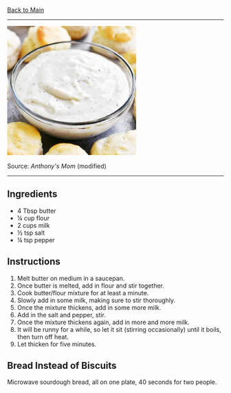[Back to Main](/README.md)

---

<img src="/200%20Images/White%20Gravy.png" width="300" />

Source: *Anthony's Mom* (modified)

---
## Ingredients

- 4 Tbsp butter
- ¼ cup flour
- 2 cups milk
- ½ tsp salt
- ¼ tsp pepper

## Instructions

1. Melt butter on medium in a saucepan.
2. Once butter is melted, add in flour and stir together.
3. Cook butter/flour mixture for at least a minute.
4. Slowly add in some milk, making sure to stir thoroughly.
5. Once the mixture thickens, add in some more milk.
6. Add in the salt and pepper, stir.
7. Once the mixture thickens again, add in more and more milk.
8. It will be runny for a while, so let it sit (stirring occasionally) until it boils, then turn off heat.
9. Let thicken for five minutes.

## Bread Instead of Biscuits

Microwave sourdough bread, all on one plate, 40 seconds for two people.